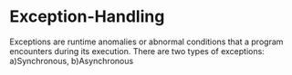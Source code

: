 # Exception-Handling
Exceptions are runtime anomalies or abnormal conditions that a program encounters during its execution. There are two types of exceptions: a)Synchronous, b)Asynchronous
